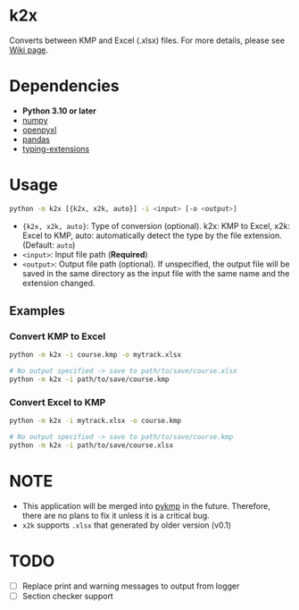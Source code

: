 # k2x
Converts between KMP and Excel (.xlsx) files. For more details, please see [Wiki page](https://wiki.tockdom.com/wiki/K2X_Converter).

# Dependencies
- **Python 3.10 or later**
- [numpy](https://numpy.org/)
- [openpyxl](https://openpyxl.readthedocs.io/en/stable/)
- [pandas](https://pandas.pydata.org/)
- [typing-extensions](https://pypi.org/project/typing-extensions/)

# Usage
```bash
python -m k2x [{k2x, x2k, auto}] -i <input> [-o <output>]
```

- `{k2x, x2k, auto}`: Type of conversion (optional). k2x: KMP to Excel, x2k: Excel to KMP, auto: automatically detect the type by the file extension. (Default: `auto`)
- `<input>`: Input file path (**Required**)
- `<output>`: Output file path (optional). If unspecified, the output file will be saved in the same directory as the input file with the same name and the extension changed.

## Examples
### Convert KMP to Excel
```bash
python -m k2x -i course.kmp -o mytrack.xlsx

# No output specified -> save to path/to/save/course.xlsx
python -m k2x -i path/to/save/course.kmp
```

### Convert Excel to KMP
```bash
python -m k2x -i mytrack.xlsx -o course.kmp

# No output specified -> save to path/to/save/course.kmp
python -m k2x -i path/to/save/course.xlsx
```

# NOTE
- This application will be merged into [pykmp](https://github.com/cdevel/pykmp) in the future. Therefore, there are no plans to fix it unless it is a critical bug.
- `x2k` supports `.xlsx` that generated by older version (v0.1)

# TODO
- [ ] Replace print and warning messages to output from logger
- [ ] Section checker support
